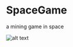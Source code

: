 # SpaceGame
a mining game in space

![alt text](https://github.com/enevik/SpaceGame/blob/master/Schermafbeelding%202020-06-07%20om%2016.17.06.png?raw=true)

